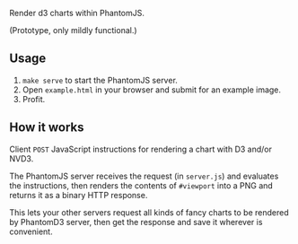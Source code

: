 Render d3 charts within PhantomJS.

(Prototype, only mildly functional.)



## Usage

1. `make serve` to start the PhantomJS server.
2. Open `example.html` in your browser and submit for an example image.
3. Profit.


## How it works

Client `POST` JavaScript instructions for rendering a chart with D3 and/or NVD3.

The PhantomJS server receives the request (in `server.js`) and evaluates the
instructions, then renders the contents of `#viewport` into a PNG and returns
it as a binary HTTP response.

This lets your other servers request all kinds of fancy charts to be rendered
by PhantomD3 server, then get the response and save it wherever is convenient.
